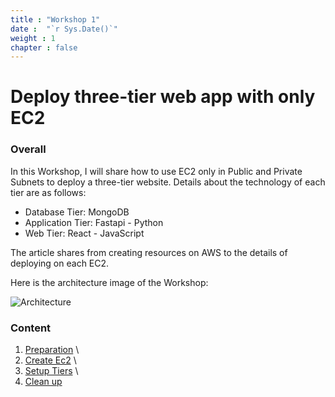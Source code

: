 ```yaml
---
title : "Workshop 1"
date :  "`r Sys.Date()`" 
weight : 1 
chapter : false
---
```

# Deploy three-tier web app with only EC2

### Overall
In this Workshop, I will share how to use EC2 only in Public and Private Subnets to deploy a three-tier website. Details about the technology of each tier are as follows:

- Database Tier: MongoDB
- Application Tier: Fastapi - Python
- Web Tier: React - JavaScript

The article shares from creating resources on AWS to the details of deploying on each EC2.

Here is the architecture image of the Workshop:

![Architecture](/images/001.png) 

### Content
 1. [Preparation](1-Preparation) \
 2. [Create Ec2](2-Create-EC2) \
 3. [Setup Tiers](3-Setup-Tiers) \
 4. [Clean up](4-Clean-up)